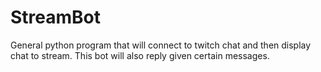 # StreamBot
General python program that will connect to twitch chat and then display chat to stream. This bot will also reply given certain messages.
